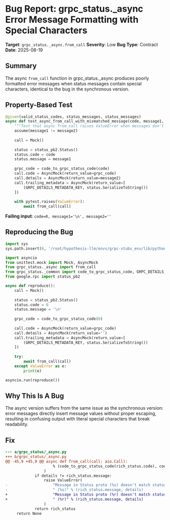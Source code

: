 # Bug Report: grpc_status._async Error Message Formatting with Special Characters

**Target**: `grpc_status._async.from_call`
**Severity**: Low
**Bug Type**: Contract
**Date**: 2025-08-19

## Summary

The async `from_call` function in grpc_status._async produces poorly formatted error messages when status messages contain special characters, identical to the bug in the synchronous version.

## Property-Based Test

```python
@given(valid_status_codes, status_messages, status_messages)
async def test_async_from_call_with_mismatched_message(code, message1, message2):
    """Test that async from_call raises ValueError when messages don't match."""
    assume(message1 != message2)
    
    call = Mock()
    
    status = status_pb2.Status()
    status.code = code
    status.message = message1
    
    grpc_code = code_to_grpc_status_code(code)
    call.code = AsyncMock(return_value=grpc_code)
    call.details = AsyncMock(return_value=message2)
    call.trailing_metadata = AsyncMock(return_value=[
        (GRPC_DETAILS_METADATA_KEY, status.SerializeToString())
    ])
    
    with pytest.raises(ValueError):
        await from_call(call)
```

**Failing input**: `code=0, message1='\n', message2=''`

## Reproducing the Bug

```python
import sys
sys.path.insert(0, '/root/hypothesis-llm/envs/grpc-stubs_env/lib/python3.13/site-packages')

import asyncio
from unittest.mock import Mock, AsyncMock
from grpc_status._async import from_call
from grpc_status._common import code_to_grpc_status_code, GRPC_DETAILS_METADATA_KEY
from google.rpc import status_pb2

async def reproduce():
    call = Mock()
    
    status = status_pb2.Status()
    status.code = 0
    status.message = '\n'
    
    grpc_code = code_to_grpc_status_code(0)
    
    call.code = AsyncMock(return_value=grpc_code)
    call.details = AsyncMock(return_value='')
    call.trailing_metadata = AsyncMock(return_value=[
        (GRPC_DETAILS_METADATA_KEY, status.SerializeToString())
    ])
    
    try:
        await from_call(call)
    except ValueError as e:
        print(e)

asyncio.run(reproduce())
```

## Why This Is A Bug

The async version suffers from the same issue as the synchronous version: error messages directly insert message values without proper escaping, resulting in confusing output with literal special characters that break readability.

## Fix

```diff
--- a/grpc_status/_async.py
+++ b/grpc_status/_async.py
@@ -45,9 +45,9 @@ async def from_call(call: aio.Call):
                     % (code_to_grpc_status_code(rich_status.code), code)
                 )
             if details != rich_status.message:
                 raise ValueError(
-                    "Message in Status proto (%s) doesn't match status details"
-                    " (%s)" % (rich_status.message, details)
+                    "Message in Status proto (%r) doesn't match status details"
+                    " (%r)" % (rich_status.message, details)
                 )
             return rich_status
     return None
```